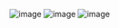 ![image](https://github.com/user-attachments/assets/61398516-812e-4b96-9bf8-4431219914f3)
![image](https://github.com/user-attachments/assets/d21a943a-5a04-4b8f-87f6-1a0effa41eea)
![image](https://github.com/user-attachments/assets/3bf9c002-9253-4cbc-a08b-1629025f1e55)

